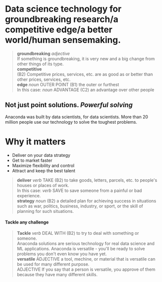 # Data science technology for groundbreaking research/a competitive edge/a better world/human sensemaking.
> **groundbreaking** _adjective_  
> If something is groundbreaking, it is very new and a big change from other things of its type.  
> **competitive**  
> (B2) Competitive prices, services, etc. are as good as or better than other prices, services, etc.  
> **edge** _noun_ OUTER POINT (B1) the outer or furthest  
> In this case: _noun_ ADVANTAGE (C2) an advantage over other people  
## Not just point solutions. _Powerful solving_  
Anaconda was built by data scientists, for data scientists. More than 20 million people use our technology to solve the toughest problems.  
# Why it matters  
- Deliver on your data strategy  
- Get to market faster  
- Maximize flexibility and control  
- Attract and keep the best talent  
> **deliver** _verb_ TAKE (B2) to take goods, letters, parcels, etc. to people's houses or places of work.  
> In this case: _verb_ SAVE to save someone from a painful or bad experience.  
> **strategy** _noun_ (B2) a detailed plan for achieving success in situations such as war, politics, business, industry, or sport, or the skill of planning for such situations.  
#### Tackle any challenge    
> **Tackle** _verb_ DEAL WITH (B2) to try to deal with something or someone.  
Anaconda solutions are serious technology for real data science and ML applications. Anaconda is versatile - you'll be ready to solve problems you don't even know you have yet.  
> **versatile**  ADJECTIVE  a tool, mechine, or material that is versatile can be used for many different purpose.    
> ADJECTIVE If you say that a person is versatile, you approve of them because they have many different skills.
